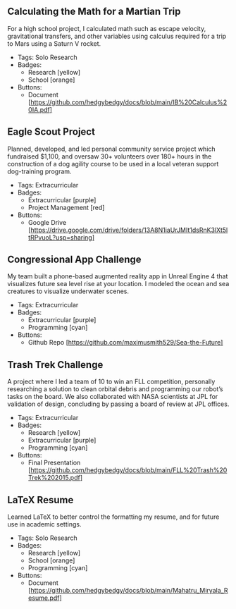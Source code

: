 ## Calculating the Math for a Martian Trip
For a high school project, I calculated math such as escape velocity, gravitational transfers, and other variables using calculus required for a trip to Mars using a Saturn V rocket.
- Tags: Solo Research
- Badges:
  - Research [yellow]
  - School [orange]
- Buttons:
  - Document [https://github.com/hedgybedgy/docs/blob/main/IB%20Calculus%20IA.pdf]

## Eagle Scout Project
Planned, developed, and led personal community service project which fundraised $1,100, and oversaw 30+ volunteers over 180+ hours in the construction of a dog agility course to be used in a local veteran support dog-training program.
- Tags: Extracurricular
- Badges:
  - Extracurricular [purple]
  - Project Management [red]
- Buttons:
  - Google Drive [https://drive.google.com/drive/folders/13A8N1iaUrJMIt1dsRnK3lXt5ltRPvuoL?usp=sharing]

## Congressional App Challenge
My team built a phone-based augmented reality app in Unreal Engine 4 that visualizes future sea level rise at your location. I modeled the ocean and sea creatures to visualize underwater scenes.
- Tags: Extracurricular
- Badges:
  - Extracurricular [purple]
  - Programming [cyan]
- Buttons:
  - Github Repo [https://github.com/maximusmith529/Sea-the-Future]

## Trash Trek Challenge
A project where I led a team of 10 to win an FLL competition, personally researching a solution to clean orbital debris and programming our robot’s tasks on the board. We also collaborated with NASA scientists at JPL for validation of design, concluding by passing a board of review at JPL offices.
- Tags: Extracurricular
- Badges:
  - Research [yellow]
  - Extracurricular [purple]
  - Programming [cyan]
- Buttons:
  - Final Presentation [https://github.com/hedgybedgy/docs/blob/main/FLL%20Trash%20Trek%202015.pdf]

## LaTeX Resume
Learned LaTeX to better control the formatting my resume, and for future use in academic settings.
- Tags: Solo Research
- Badges:
  - Research [yellow]
  - School [orange]
  - Programming [cyan]
- Buttons:
  - Document [https://github.com/hedgybedgy/docs/blob/main/Mahatru_Miryala_Resume.pdf]